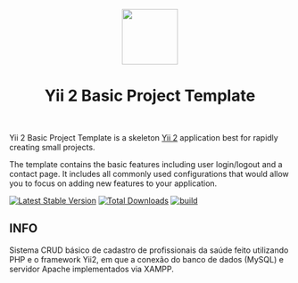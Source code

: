 <p align="center">
    <a href="https://github.com/yiisoft" target="_blank">
        <img src="https://avatars0.githubusercontent.com/u/993323" height="100px">
    </a>
    <h1 align="center">Yii 2 Basic Project Template</h1>
    <br>
</p>

Yii 2 Basic Project Template is a skeleton [Yii 2](https://www.yiiframework.com/) application best for
rapidly creating small projects.

The template contains the basic features including user login/logout and a contact page.
It includes all commonly used configurations that would allow you to focus on adding new
features to your application.

[![Latest Stable Version](https://img.shields.io/packagist/v/yiisoft/yii2-app-basic.svg)](https://packagist.org/packages/yiisoft/yii2-app-basic)
[![Total Downloads](https://img.shields.io/packagist/dt/yiisoft/yii2-app-basic.svg)](https://packagist.org/packages/yiisoft/yii2-app-basic)
[![build](https://github.com/yiisoft/yii2-app-basic/workflows/build/badge.svg)](https://github.com/yiisoft/yii2-app-basic/actions?query=workflow%3Abuild)

INFO
----

Sistema CRUD básico de cadastro de profissionais da saúde feito utilizando PHP e o framework Yii2, em que a conexão do banco de dados (MySQL) e servidor Apache implementados via XAMPP.




